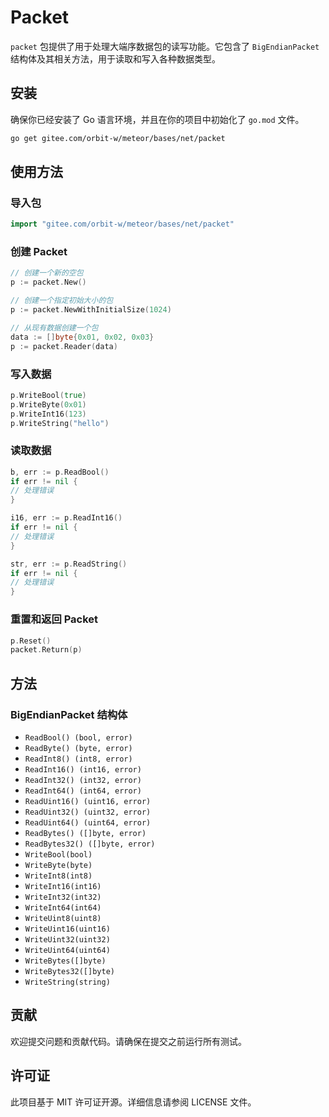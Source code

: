 # Packet

`packet` 包提供了用于处理大端序数据包的读写功能。它包含了 `BigEndianPacket` 结构体及其相关方法，用于读取和写入各种数据类型。

## 安装

确保你已经安装了 Go 语言环境，并且在你的项目中初始化了 `go.mod` 文件。

```sh
go get gitee.com/orbit-w/meteor/bases/net/packet
```

## 使用方法

### 导入包

```go
import "gitee.com/orbit-w/meteor/bases/net/packet"
```

### 创建 Packet

```go
// 创建一个新的空包
p := packet.New()

// 创建一个指定初始大小的包
p := packet.NewWithInitialSize(1024)

// 从现有数据创建一个包
data := []byte{0x01, 0x02, 0x03}
p := packet.Reader(data)
```

### 写入数据

```go
p.WriteBool(true)
p.WriteByte(0x01)
p.WriteInt16(123)
p.WriteString("hello")
```

### 读取数据

```go
b, err := p.ReadBool()
if err != nil {
// 处理错误
}

i16, err := p.ReadInt16()
if err != nil {
// 处理错误
}

str, err := p.ReadString()
if err != nil {
// 处理错误
}
```

### 重置和返回 Packet

```go
p.Reset()
packet.Return(p)
```

## 方法

### BigEndianPacket 结构体

- `ReadBool() (bool, error)`
- `ReadByte() (byte, error)`
- `ReadInt8() (int8, error)`
- `ReadInt16() (int16, error)`
- `ReadInt32() (int32, error)`
- `ReadInt64() (int64, error)`
- `ReadUint16() (uint16, error)`
- `ReadUint32() (uint32, error)`
- `ReadUint64() (uint64, error)`
- `ReadBytes() ([]byte, error)`
- `ReadBytes32() ([]byte, error)`
- `WriteBool(bool)`
- `WriteByte(byte)`
- `WriteInt8(int8)`
- `WriteInt16(int16)`
- `WriteInt32(int32)`
- `WriteInt64(int64)`
- `WriteUint8(uint8)`
- `WriteUint16(uint16)`
- `WriteUint32(uint32)`
- `WriteUint64(uint64)`
- `WriteBytes([]byte)`
- `WriteBytes32([]byte)`
- `WriteString(string)`

## 贡献

欢迎提交问题和贡献代码。请确保在提交之前运行所有测试。

## 许可证

此项目基于 MIT 许可证开源。详细信息请参阅 LICENSE 文件。
